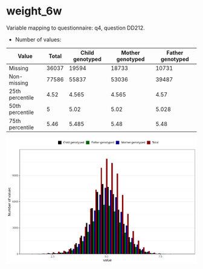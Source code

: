 # weight_6w
Variable mapping to questionnaire: q4, question DD212.
- Number of values:

| Value | Total | Child genotyped | Mother genotyped | Father genotyped |
| ----- | ----- | --------------- | ---------------- | ---------------- |
| Missing | 36037 | 19594 | 18733 | 10731 |
| Non-missing | 77586 | 55837 | 53036 | 39487 |
| 25th percentile | 4.52 | 4.565 | 4.565 | 4.57 |
| 50th percentile | 5 | 5.02 | 5.02 | 5.028 |
| 75th percentile | 5.46 | 5.485 | 5.48 | 5.48 |



![](weight_6w_n.png)



